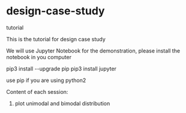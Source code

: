 # design-case-study
tutorial 

This is the tutorial for design case study

We will use Jupyter Notebook for the demonstration, please install the notebook in you computer 

pip3 install --upgrade pip
pip3 install jupyter

use pip if you are using python2

Content of each session:

1. plot unimodal and bimodal distribution
